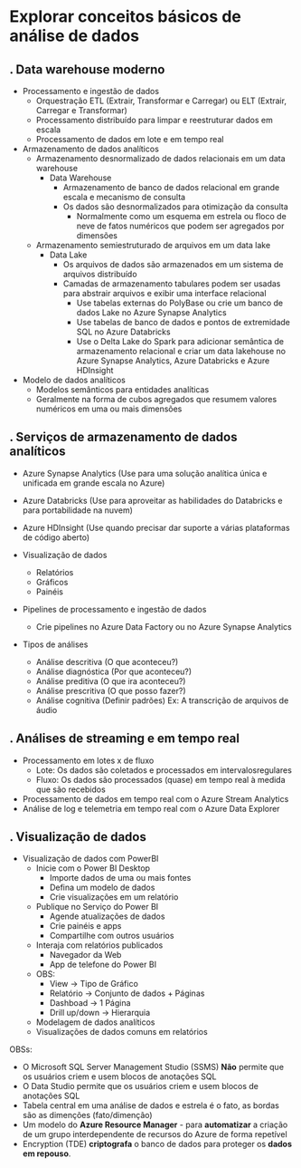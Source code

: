 # Explorar conceitos básicos de análise de dados

. Data warehouse moderno
---------------
- Processamento e ingestão de dados
    - Orquestração ETL (Extrair, Transformar e Carregar) ou ELT (Extrair, Carregar e Transformar)
    - Processamento distribuído para limpar e reestruturar dados em escala
    - Processamento de dados em lote e em tempo real
- Armazenamento de dados analíticos
    - Armazenamento desnormalizado de dados relacionais em um data warehouse
        - Data Warehouse
            - Armazenamento de banco de dados relacional em grande escala e mecanismo de consulta
            - Os dados são desnormalizados para otimização da consulta
                - Normalmente como um esquema em estrela ou floco de neve de fatos numéricos que podem ser agregados por dimensões
    - Armazenamento semiestruturado de arquivos em um data lake
        - Data Lake
            - Os arquivos de dados são armazenados em um sistema de arquivos distribuído
            - Camadas de armazenamento tabulares podem ser usadas para abstrair arquivos e exibir uma interface relacional
                - Use tabelas externas do PolyBase ou crie um banco de dados Lake no Azure Synapse Analytics
                - Use tabelas de banco de dados e pontos de extremidade SQL no Azure Databricks
                - Use o Delta Lake do Spark para adicionar semântica de armazenamento relacional e criar um data lakehouse no Azure Synapse Analytics, Azure Databricks e Azure HDInsight
- Modelo de dados analíticos
    - Modelos semânticos para entidades analíticas
    - Geralmente na forma de cubos agregados que resumem valores numéricos em uma ou mais dimensões

. Serviços de armazenamento de dados analíticos
---------------
- Azure Synapse Analytics (Use para uma solução analítica única e unificada em grande escala no Azure)
- Azure Databricks (Use para aproveitar as habilidades do Databricks e para portabilidade na nuvem)
- Azure HDInsight (Use quando precisar dar suporte a várias plataformas de código aberto)
- Visualização de dados
    - Relatórios
    - Gráficos
    - Painéis
- Pipelines de processamento e ingestão de dados
    - Crie pipelines no Azure Data Factory ou no Azure Synapse Analytics

- Tipos de análises
    - Análise descritiva (O que aconteceu?)
    - Análise diagnóstica (Por que aconteceu?)
    - Análise preditiva (O que ira aconteceu?)
    - Análise prescritiva (O que posso fazer?)
    - Análise cognitiva (Definir padrões) Ex: A transcrição de arquivos de áudio

. Análises de streaming e em tempo real
---------------
- Processamento em lotes x de fluxo
    - Lote: Os dados são coletados e processados em intervalosregulares
    - Fluxo: Os dados são processados (quase) em tempo real à medida que são recebidos
- Processamento de dados em tempo real com o Azure Stream Analytics
- Análise de log e telemetria em tempo real com o Azure Data Explorer

. Visualização de dados
---------------
- Visualização de dados com PowerBI
    - Inicie com o Power BI Desktop
        - Importe dados de uma ou mais fontes
        - Defina um modelo de dados
        - Crie visualizações em um relatório
    - Publique no Serviço do Power BI
        - Agende atualizações de dados
        - Crie painéis e apps
        - Compartilhe com outros usuários
    - Interaja com relatórios publicados
        - Navegador da Web
        - App de telefone do Power BI
    - OBS:
        - View -> Tipo de Gráfico
        - Relatório -> Conjunto de dados + Páginas
        - Dashboad -> 1 Página
        - Drill up/down -> Hierarquia
    - Modelagem de dados analíticos
    - Visualizações de dados comuns em relatórios

OBSs:
- O Microsoft SQL Server Management Studio (SSMS) **Não** permite que os usuários criem e usem blocos de anotações SQL
- O Data Studio permite que os usuários criem e usem blocos de anotações SQL
- Tabela central em uma análise de dados e estrela é o fato, as bordas são as dimenções (fato/dimenção)
- Um modelo do **Azure Resource Manager** - para **automatizar** a criação de um grupo interdependente de recursos do Azure de forma repetível
- Encryption (TDE) **criptografa** o banco de dados para proteger os **dados em repouso**.
